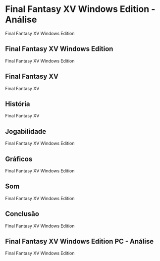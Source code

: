 ---
---

# Final Fantasy XV Windows Edition - Análise

Final Fantasy XV Windows Edition

## Final Fantasy XV Windows Edition

Final Fantasy XV Windows Edition

## Final Fantasy XV

Final Fantasy XV

## História

Final Fantasy XV

## Jogabilidade

Final Fantasy XV Windows Edition

## Gráficos

Final Fantasy XV Windows Edition

## Som

Final Fantasy XV Windows Edition

## Conclusão

Final Fantasy XV Windows Edition

## Final Fantasy XV Windows Edition PC - Análise

Final Fantasy XV Windows Edition
